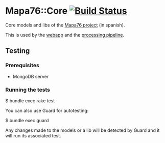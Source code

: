 # Mapa76::Core [![Build Status](https://secure.travis-ci.org/hhba/mapa76-core.png?branch=master)](https://travis-ci.org/hhba/mapa76-core) #

Core models and libs of the [Mapa76 project](http://mapa76.info/) (in spanish).

This is used by the [webapp](https://github.com/hhba/mapa76-webapp) and the
[processing pipeline](https://github.com/hhba/mapa76).

## Testing ##

### Prerequisites ###

  * MongoDB server

### Running the tests ###

   $ bundle exec rake test

You can also use Guard for autotesting:

   $ bundle exec guard

Any changes made to the models or a lib will be detected by Guard and it will
run its associated test.
